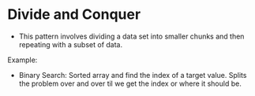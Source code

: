 # Divide and Conquer
- This pattern involves dividing a data set into smaller chunks and then repeating with a subset of data.

Example:
- Binary Search:
    Sorted array and find the index of a target value. Splits the problem over and over til we get the index or where it should be.
    